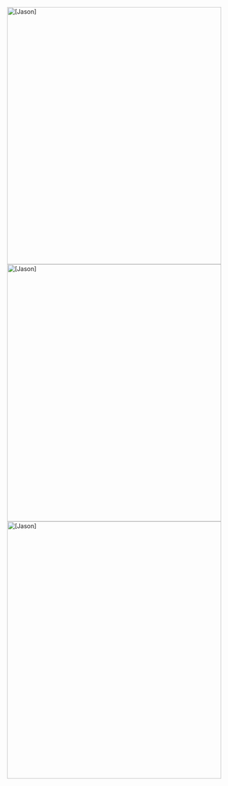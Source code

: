 <!DOCTYPE html>
<html lang="en">
<head>
  <meta charset="UTF-8">
  <meta name="viewport" content="width=device-width, initial-scale=1.0">
  <title>Jason gooner</title>
</head>
<body>
  <img src="c:\Users\Emilian\Downloads\jasson.jfif" alt="[Jason]" width="500" height="600">
  <img src="c:\Users\Emilian\Downloads\jasson.jfif" alt="[Jason]" width="500" height="600">
  <img src="c:\Users\Emilian\Downloads\jasson.jfif" alt="[Jason]" width="500" height="600">
</body>
</html>
